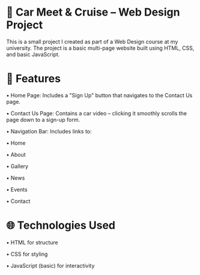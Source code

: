 # 🚗 Car Meet & Cruise – Web Design Project
This is a small project I created as part of a Web Design course at my university. The project is a basic multi-page website built using HTML, CSS, and basic JavaScript.

# 🔧 Features
• Home Page: Includes a "Sign Up" button that navigates to the Contact Us page.

• Contact Us Page: Contains a car video – clicking it smoothly scrolls the page down to a sign-up form.

• Navigation Bar: Includes links to:

  • Home

  • About

  • Gallery

  • News

  • Events

  • Contact

# 🌐 Technologies Used
• HTML for structure

• CSS for styling

• JavaScript (basic) for interactivity


